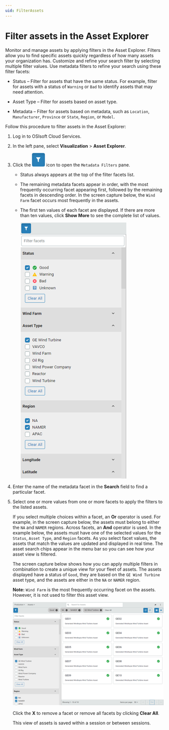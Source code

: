 ```yaml
---
uid: FilterAssets
---
```


# Filter assets in the Asset Explorer

Monitor and manage assets by applying filters in the Asset Explorer. Filters allow you to find specific assets quickly regardless of how many assets your organization has. Customize and refine your search filter by selecting multiple filter values. Use metadata filters to refine your search using these filter facets:

- Status &ndash; Filter for assets that have the same status. For example, filter for assets with a status of `Warning` or `Bad` to identify assets that may need attention.

- Asset Type &ndash; Filter for assets based on asset type.

- Metadata &ndash; Filter for assets based on metadata, such as `Location`, `Manufacturer`, `Province` or `State`, `Region`, or `Model`.
 
Follow this procedure to filter assets in the Asset Explorer:

1. Log in to OSIsoft Cloud Services.

1. In the left pane, select **Visualization** > **Asset Explorer**. 

1. Click the ![Metdata filter icon](images/metadata-filter-icon.png) icon to open the `Metadata Filters` pane.

   - Status always appears at the top of the filter facets list. 

   - The remaining metadata facets appear in order, with the most frequently occurring facet appearing first, followed by the remaining facets in descending order. In the screen capture below, the `Wind Farm` facet occurs most frequently in the assets. 

     <!--WRITER'S NOTE: This might change so that Asset Type always follows Status. If so, the screen captures below will also have to be updated. -->

   - The first ten values of each facet are displayed. If there are more than ten values, click **Show More** to see the complete list of values. 

     ![Facet List](images/facet-list.png)
   
1. Enter the name of the metadata facet in the **Search** field to find a particular facet.

1. Select one or more values from one or more facets to apply the filters to the listed assets.

   If you select multiple choices within a facet, an **Or** operator is used. For example, in the screen capture below, the assets must belong to either the `NA` and `NAMER` regions. Across facets, an **And** operator is used. In the example below, the assets must have one of the selected values for the `Status`, `Asset Type`, and `Region` facets. As you select facet values, the assets that match the values are updated and displayed in real time. The asset search chips appear in the menu bar so you can see how your asset view is filtered. 

   The screen capture below shows how you can apply multiple filters in combination to create a unique view for your fleet of assets. The assets displayed have a status of `Good`, they are based on the `GE Wind Turbine` asset type, and the assets are either in the `NA` or `NAMER` region. 

   **Note:** `Wind Farm` is the most frequently occurring facet on the assets. However, it is not used to filter this asset view.
   
   ![Metadata filters](images/metadata-filters.png)
   
   Click the **X** to remove a facet or remove all facets by clicking **Clear All**. 
   
   This view of assets is saved within a session or between sessions. 
